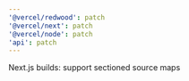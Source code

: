 ```yaml
---
'@vercel/redwood': patch
'@vercel/next': patch
'@vercel/node': patch
'api': patch
---
```


Next.js builds: support sectioned source maps
